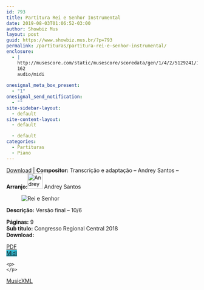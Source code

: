 ```yaml
---
id: 793
title: Partitura Rei e Senhor Instrumental
date: 2019-08-03T01:06:52-03:00
author: Showbiz Mus
layout: post
guid: https://www.showbiz.mus.br/?p=793
permalink: /partituras/partitura-rei-e-senhor-instrumental/
enclosure:
  - |
    http://musescore.com/static/musescore/scoredata/gen/1/4/2/5129241/1e4a6efce611b8bb123d45178fb26e569c631f66/score.mid
    162
    audio/midi
    
onesignal_meta_box_present:
  - "1"
onesignal_send_notification:
  - ""
site-sidebar-layout:
  - default
site-content-layout:
  - default

  - default
categories:
  - Partituras
  - Piano
---
```

[Download](#download "link para download de partitura") | **Compositor:** Transcrição e adaptação &#8211; Andrey Santos &#8211; **Arranjo:**<img alt="Andrey Santos" class="wp-image-40" width="40" hight="40" sizes="40" src="https://musescore.com/static/musescore/userdata/avatar/9/9/1/28781107.jpg@300x300?cache=1526738616" /> Andrey Santos

<figure class="wp-block-image"><img alt="Rei e Senhor" src="http://musescore.com/static/musescore/scoredata/gen/1/4/2/5129241/1e4a6efce611b8bb123d45178fb26e569c631f66/score_0.png" class="wp-image-600" /> </figure>

**Descrição:** Versão final &#8211; 10/6 

  
**Páginas:** 9  
**Sub titulo:** Congresso Regional Central 2018  
<strong id="download">Download:</strong>

<div class="wp-block-columns has-2-columns alignwide has-4-columns">
  <div class="wp-block-column">
    <div class='wp-block-button aligncenter'>
      <a  target='_blank' href='http://musescore.com/static/musescore/scoredata/gen/1/4/2/5129241/1e4a6efce611b8bb123d45178fb26e569c631f66/score_full.pdf' class='wp-block-button__link
         has-background has-vivid-red-background-color' rel="noopener noreferrer">PDF</a>
    </div>
  </div>
  
  <div class="wp-block-column">
    <div class='wp-block-button aligncenter'>
      <a  target='_blank' href='http://musescore.com/static/musescore/scoredata/gen/1/4/2/5129241/1e4a6efce611b8bb123d45178fb26e569c631f66/score.mid' class='wp-block-button__link has-background' style='background-color:#2eb9d1' rel="noopener noreferrer">Midi</a>
    </div>
    
    <p>
    </p>
  </div>
  
  <div class="wp-block-column">
    <div class='wp-block-button aligncenter'>
      <a  target='_blank' href='http://musescore.com/static/musescore/scoredata/gen/1/4/2/5129241/1e4a6efce611b8bb123d45178fb26e569c631f66/score.mxl' class='wp-block-button__link has-background has-very-dark-gray-background-color' rel="noopener noreferrer">MusicXML</a>
    </div>
  </div>
</div>